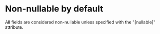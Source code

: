 # Non-nullable by default

All fields are considered non-nullable unless specified with the "[nullable]" attribute.
